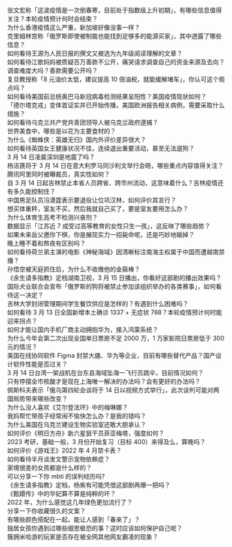 张文宏称「这波疫情是一次倒春寒，目前处于指数级上升初期」，有哪些信息值得关注？本轮疫情预计何时会结束？  
为什么香港疫情这么严重，新加坡好像没事一样？  
克里姆林宫称「俄罗斯即使被制裁也能找到足够多的能源买家」，其中透露了哪些信息？  
如何看待王源为人民日报的撰文又被选为九年级阅读理解的文章？  
如何看待江歌妈妈被质疑百万善款不公开，痛哭请求调查自己的资金来源及去向？调查难度大吗？善款需要公开吗？  
复旦教授称「8 元油价太低，建议提高 10 倍油税，就能缓解堵车」，你认可这个观点吗？  
如何看待美国前总统奥巴马新冠病毒检测结果呈阳性？美国疫情现状如何？  
「德尔塔克戎」变体首证实并已开始传播，美国欧洲报告相关病例，需要采取什么措施？  
如何看待乌克兰共产党共青团领导人被乌克兰政府逮捕？  
世界美食中，哪些是以花为主要食材的？  
为什么《蜘蛛侠：英雄无归》国内外评价差异很大？  
如何看待英国女王健康状况不佳，连续退出重要活动，甚至无法遛狗？  
3 月 14 日凌晨深圳是地震了吗？  
杨洁篪将于 3 月 14 日在意大利罗马同沙利文举行会晤，哪些重点内容值得关注？  
腾讯阿里同时被曝裁员，真实性如何？  
自 3 月 14 日起吉林禁止本省人员跨省、跨市州流动，这意味着什么？吉林疫情还有多久能控制住？  
中国男足队员冯潇霆表示要退役让位巩汉林，如何评价其言行？  
想买体重秤，室友不买，然后我就自己买了，要是室友要用怎么办？  
为什么体育生高考不检测兴奋剂？  
数据显示「江苏近 7 成受过高等教育的女性只生一孩」，这反映了哪些趋势？  
如果未来岳父邀你下棋，你是展现实力一招毙命呢，还是巧妙地输掉？  
晚上睡不着和熬夜有区别吗？  
如何看待荷兰弟主演的电影《神秘海域》因清晰标注南海主权属于中国而遭越南禁播？  
孙悟空被天庭抓住后，为什么不收缴他的金箍棒？  
《余生请多指教》定档湖南卫视，3 月 15 日播出，你看好这部剧的播出效果吗？  
国际犬业联合会宣布「俄罗斯的狗将被禁止参加该组织举办的各类赛事」，如何看待这一决定？  
吉林大学封闭管理期间学生餐饮供应是怎样的？有遇到什么困难吗？  
如何看待 3 月 13 日全国新增本土确诊 1337 + 无症状 788？本轮疫情预计何时能迎来拐点？  
如何才能让国内手机厂商主动拥抱华为，接入鸿蒙系统？  
为什么今年会第二次出现全国单日票房不足 2000 万，1 万家影院日票房低于 300 元的情况？  
美国在线协同软件 Figma 封禁大疆、华为等企业，目前有哪些替代产品？国产设计软件性能是否过关？  
3 月 14 日台湾一架战机在台东县海域坠海一飞行员跳伞，目前情况如何？  
只有停摆全市核酸才是现在上海唯一解决的办法吗？会有更好的办法吗？  
佩斯科夫表示「俄乌第四轮会谈将于 14 日以视频方式举行」，此次谈判可能对两国局势带来哪些改变？  
为什么没人喜欢《艾尔登法环》中的梅琳娜？  
我妈帮忙带孩子经常闹不愉快怎么办？是我的错吗？  
为什么美国在乌克兰建设生物实验室还敢大胆承认？  
如何评价《明日方舟》新六星狙干员菲亚梅塔，强度如何？  
2023 考研，基础一般，3 月份开始复习（目标 400）来得及么，算晚吗？  
如何评价《游戏王》2022 年 4 月禁卡表？  
如何看待半月谈发文警示宠物依赖症？  
家境很差的女孩都是什么样的？  
可以分享一下你 mbti 的误判经历吗?  
《余生请多指教》定档，杨紫有可能凭借这部剧再爆一把吗？  
《甄嬛传》中的华妃算不算是纯粹的坏？  
2022 年，为什么感觉这几年绿色更加流行了？  
分享一下你收藏很久的文案？  
有哪些颜色搭配在一起，能让人感到「春来了」？  
独居女孩你遇到过哪些细思极恐的事？这时应该如何保护自己呢？  
簇拥米哈游的玩家是否存在被全网其他网友霸凌的现象？  
